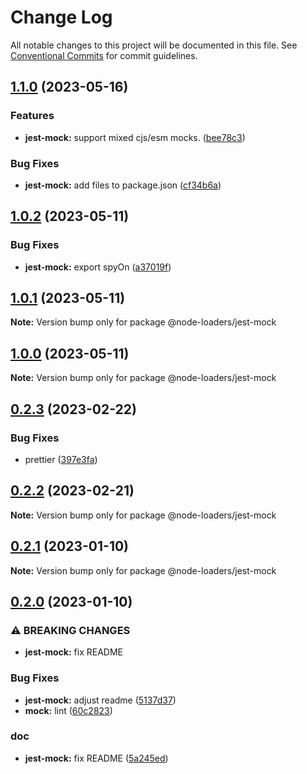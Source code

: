 # Change Log

All notable changes to this project will be documented in this file.
See [Conventional Commits](https://conventionalcommits.org) for commit guidelines.

## [1.1.0](https://github.com/node-loaders/loaders/compare/@node-loaders/jest-mock@1.0.2...@node-loaders/jest-mock@1.1.0) (2023-05-16)


### Features

* **jest-mock:** support mixed cjs/esm mocks. ([bee78c3](https://github.com/node-loaders/loaders/commit/bee78c3754cc32060daf83f5f155e1cdd0b1c42c))


### Bug Fixes

* **jest-mock:** add files to package.json ([cf34b6a](https://github.com/node-loaders/loaders/commit/cf34b6a675c23471eeed8a7408e831c1225224dd))



## [1.0.2](https://github.com/node-loaders/loaders/compare/@node-loaders/jest-mock@1.0.1...@node-loaders/jest-mock@1.0.2) (2023-05-11)


### Bug Fixes

* **jest-mock:** export spyOn ([a37019f](https://github.com/node-loaders/loaders/commit/a37019f55ad7eaf8e056f73b2861be02c18cefb0))



## [1.0.1](https://github.com/node-loaders/loaders/compare/@node-loaders/jest-mock@1.0.0...@node-loaders/jest-mock@1.0.1) (2023-05-11)

**Note:** Version bump only for package @node-loaders/jest-mock





## [1.0.0](https://github.com/node-loaders/loaders/compare/@node-loaders/jest-mock@0.2.3...@node-loaders/jest-mock@1.0.0) (2023-05-11)

**Note:** Version bump only for package @node-loaders/jest-mock





## [0.2.3](https://github.com/node-loaders/loaders/compare/@node-loaders/jest-mock@0.2.2...@node-loaders/jest-mock@0.2.3) (2023-02-22)


### Bug Fixes

* prettier ([397e3fa](https://github.com/node-loaders/loaders/commit/397e3facba5ffee4260e378f7edda86600f9b5a0))



## [0.2.2](https://github.com/node-loaders/loaders/compare/@node-loaders/jest-mock@0.2.1...@node-loaders/jest-mock@0.2.2) (2023-02-21)

**Note:** Version bump only for package @node-loaders/jest-mock





## [0.2.1](https://github.com/node-loaders/loaders/compare/@node-loaders/jest-mock@0.2.0...@node-loaders/jest-mock@0.2.1) (2023-01-10)

**Note:** Version bump only for package @node-loaders/jest-mock





## [0.2.0](https://github.com/node-loaders/loaders/compare/@node-loaders/jest-mock@0.1.3...@node-loaders/jest-mock@0.2.0) (2023-01-10)


### ⚠ BREAKING CHANGES

* **jest-mock:** fix README

### Bug Fixes

* **jest-mock:** adjust readme ([5137d37](https://github.com/node-loaders/loaders/commit/5137d37d5ce4c1919947047213265bbf408d73fe))
* **mock:** lint ([60c2823](https://github.com/node-loaders/loaders/commit/60c2823aab25da0f05247c6b592e78b36595974c))


### doc

* **jest-mock:** fix README ([5a245ed](https://github.com/node-loaders/loaders/commit/5a245ed0824fb0fb0ff44d6a0db6d446fd97c004))

